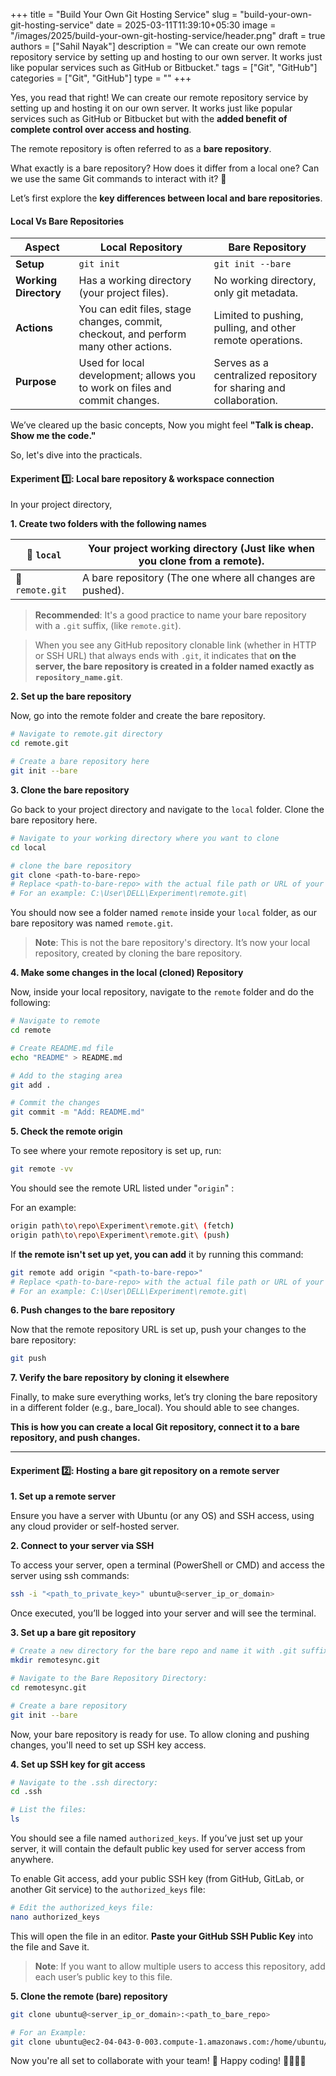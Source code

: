 +++
title = "Build Your Own Git Hosting Service"
slug = "build-your-own-git-hosting-service"
date = 2025-03-11T11:39:10+05:30
image = "/images/2025/build-your-own-git-hosting-service/header.png"
draft = true
authors = ["Sahil Nayak"]
description = "We can create our own remote repository service by setting up and hosting to our own server. It works just like popular services such as GitHub or Bitbucket."
tags = ["Git", "GitHub"]
categories = ["Git", "GitHub"]
type = ""
+++

Yes, you read that right! We can create our remote repository service by setting up and hosting it on our own server. It works just like popular services such as GitHub or Bitbucket but with the **added benefit of complete control over access and hosting**.

The remote repository is often referred to as a **bare repository**.

What exactly is a bare repository? How does it differ from a local one? Can we use the same Git commands to interact with it? 🤔

Let’s first explore the **key differences between local and bare repositories**.

#### Local Vs Bare Repositories

| **Aspect**            | **Local Repository**                                                                 | **Bare Repository**                                               |
| --------------------- | ------------------------------------------------------------------------------------ | ----------------------------------------------------------------- |
| **Setup**             | `git init`                                                                           | `git init --bare`                                                 |
| **Working Directory** | Has a working directory (your project files).                                        | No working directory, only git metadata.                          |
| **Actions**           | You can edit files, stage changes, commit, checkout, and perform many other actions. | Limited to pushing, pulling, and other remote operations.         |
| **Purpose**           | Used for local development; allows you to work on files and commit changes.          | Serves as a centralized repository for sharing and collaboration. |

We’ve cleared up the basic concepts, Now you might feel **"Talk is cheap. Show me the code."**

So, let's dive into the practicals.

#### Experiment 1️⃣: Local bare repository & workspace connection

In your project directory,

**1. Create two folders with the following names**

| 📂 `local`      | Your project working directory (Just like when you clone from a remote). |
| --------------- | ------------------------------------------------------------------------ |
| 📂 `remote.git` | A bare repository (The one where all changes are pushed).                |

> **Recommended**: It's a good practice to name your bare repository with a `.git` suffix, (like `remote.git`).

> When you see any GitHub repository clonable link (whether in HTTP or SSH URL) that always ends with `.git`, it indicates that **on the server, the bare repository is created in a folder named exactly as `repository_name.git`**.

**2. Set up the bare repository**

Now, go into the remote folder and create the bare repository.

```bash
# Navigate to remote.git directory
cd remote.git

# Create a bare repository here
git init --bare
```

**3. Clone the bare repository**

Go back to your project directory and navigate to the `local` folder. Clone the bare repository here.

```bash
# Navigate to your working directory where you want to clone
cd local

# clone the bare repository
git clone <path-to-bare-repo>
# Replace <path-to-bare-repo> with the actual file path or URL of your bare repository.
# For an example: C:\User\DELL\Experiment\remote.git\
```

You should now see a folder named `remote` inside your `local` folder, as our bare repository was named `remote.git`.

> **Note**: This is not the bare repository's directory. It’s now your local repository, created by cloning the bare repository.

**4. Make some changes in the local (cloned) Repository**

Now, inside your local repository, navigate to the `remote` folder and do the following:

```bash
# Navigate to remote
cd remote

# Create README.md file
echo "README" > README.md

# Add to the staging area
git add .

# Commit the changes
git commit -m "Add: README.md"
```

**5. Check the remote origin**

To see where your remote repository is set up, run:

```bash
git remote -vv
```

You should see the remote URL listed under "`origin`" :

For an example:

```bash
origin path\to\repo\Experiment\remote.git\ (fetch)
origin path\to\repo\Experiment\remote.git\ (push)
```

If **the remote isn't set up yet, you can add** it by running this command:

```bash
git remote add origin "<path-to-bare-repo>"
# Replace <path-to-bare-repo> with the actual file path or URL of your bare repository.
# For an example: C:\User\DELL\Experiment\remote.git\
```

**6. Push changes to the bare repository**

Now that the remote repository URL is set up, push your changes to the bare repository:

```bash
git push
```

**7. Verify the bare repository by cloning it elsewhere**

Finally, to make sure everything works, let’s try cloning the bare repository in a different folder (e.g., bare_local). You should able to see changes.

**This is how you can create a local Git repository, connect it to a bare repository, and push changes.**

---

#### Experiment 2️⃣: Hosting a bare git repository on a remote server

**1. Set up a remote server**

Ensure you have a server with Ubuntu (or any OS) and SSH access, using any cloud provider or self-hosted server.

**2. Connect to your server via SSH**

To access your server, open a terminal (PowerShell or CMD) and access the server using ssh commands:

```bash
ssh -i "<path_to_private_key>" ubuntu@<server_ip_or_domain>
```

Once executed, you’ll be logged into your server and will see the terminal.

**3. Set up a bare git repository**

```bash
# Create a new directory for the bare repo and name it with .git suffix
mkdir remotesync.git

# Navigate to the Bare Repository Directory:
cd remotesync.git

# Create a bare repository
git init --bare
```

Now, your bare repository is ready for use. To allow cloning and pushing changes, you'll need to set up SSH key access.

**4. Set up SSH key for git access**

```bash
# Navigate to the .ssh directory:
cd .ssh

# List the files:
ls
```

You should see a file named `authorized_keys`. If you’ve just set up your server, it will contain the default public key used for server access from anywhere.

To enable Git access, add your public SSH key (from GitHub, GitLab, or another Git service) to the `authorized_keys` file:

```bash
# Edit the authorized_keys file:
nano authorized_keys
```

This will open the file in an editor. **Paste your GitHub SSH Public Key** into the file and Save it.

> **Note**: If you want to allow multiple users to access this repository, add each user’s public key to this file.

**5. Clone the remote (bare) repository**

```bash
git clone ubuntu@<server_ip_or_domain>:<path_to_bare_repo>

# For an Example:
git clone ubuntu@ec2-04-043-0-003.compute-1.amazonaws.com:/home/ubuntu/remotesync.git
```

Now you're all set to collaborate with your team! 🚀 Happy coding! 👨‍💻👩‍💻
